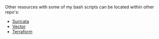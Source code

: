Other resources with some of my bash scripts can be located within other repo's:

* [Suricata](https://github.com/GangGreenTemperTatum/suricata/tree/main/scripts)
* [Vector](https://github.com/GangGreenTemperTatum/vector/tree/main/scripts)
* [Terraform](https://github.com/GangGreenTemperTatum/terraform/tree/main/scripts)
